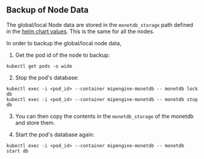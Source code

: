 ## Backup of Node Data

The global/local Node data are stored in the `monetdb_storage` path defined in the [helm chart values](../values.yaml). This is the same for all the nodes.

In order to backup the global/local node data,

1. Get the pod id of the node to backup:

```
kubectl get pods -o wide
```

2. Stop the pod's database:

```
kubectl exec -i <pod_id> --container mipengine-monetdb -- monetdb lock db
kubectl exec -i <pod_id> --container mipengine-monetdb -- monetdb stop db
```

3. You can then copy the contents in the `monetdb_storage` of the monetdb and store them.

1. Start the pod's database again:

```
kubectl exec -i <pod_id> --container mipengine-monetdb -- monetdb start db
```
